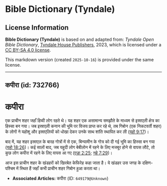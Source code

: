 # Bible Dictionary (Tyndale)

## License Information

**Bible Dictionary (Tyndale)** is based on and adapted from: _Tyndale Open Bible Dictionary_, [Tyndale House Publishers](https://tyndaleopenresources.com/), 2023, which is licensed under a [CC BY-SA 4.0 license](https://creativecommons.org/licenses/by-sa/4.0/legalcode.en).

This markdown version (created `2025-10-16`) is provided under the same license.



--------------------------------

## कपीरा (id: 732766)

कपीरा
=====

एक प्राचीन शहर जहाँ हिव्वी लोग रहते थे। यह शहर एक असामान्य समझौते के माध्यम से इस्राएली क्षेत्र का हिस्सा बन गया। जब इस्राएली कनान की भूमि पर विजय प्राप्त कर रहे थे, तब गिबोन (एक निकटवर्ती शहर) के लोगों ने यहोशू और इस्राएलियों को धोखा देकर उनके साथ शांति स्थापित कर ली ([यहो 9:17](https://ref.ly/Josh9:17))।

बाद में, यह शहर इस्राएल के बारह गोत्रों में से एक, बिन्यामीन के गोत्र को दी गई भूमि का हिस्सा बन गया ([यहो 18:26](https://ref.ly/Josh18:26))। कई सालों बाद, जब यहूदी लोग बेबीलोन में रहने के लिए मजबूर होने से वापस लौटे, तो कुछ लोग कपीरा में रहने के लिए वापस आ गए ([एज्रा 2:25](https://ref.ly/Ezra2:25); [नहे 7:29](https://ref.ly/Neh7:29))।

आज इस प्राचीन शहर के खंडहरों को खिरबेत केफिरेह कहा जाता है। ये खंडहर उस जगह के दक्षिण\-पश्चिम में स्थित हैं जहाँ कभी प्राचीन शहर गिबोन हुआ करता था। 

* **Associated Articles:** कपीरा (ID: `649179@Unknown`)

